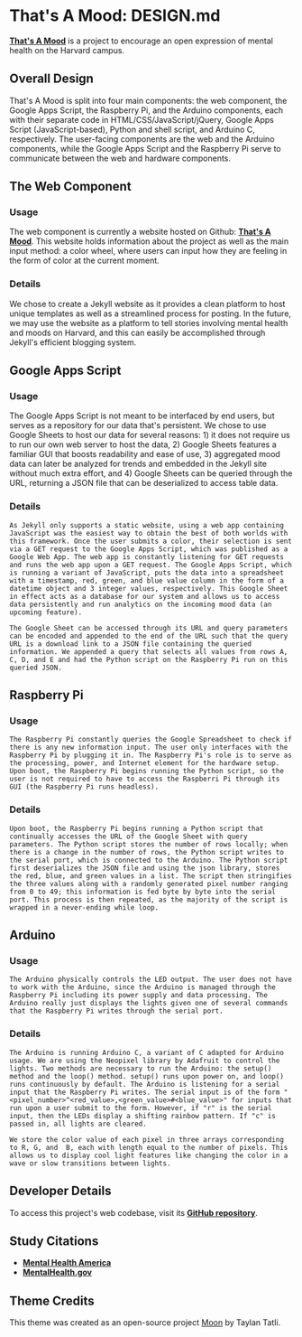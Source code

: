 # That's A Mood: DESIGN.md

**[That's A Mood](https://annawang7.github.io/cs50-final-proj)** is a project to encourage an open expression of mental health on the Harvard campus. 

## Overall Design
  That's A Mood is split into four main components: the web component, the Google Apps Script, the Raspberry Pi, and the Arduino components, each with their separate code in HTML/CSS/JavaScript/jQuery, Google Apps Script (JavaScript-based), Python and shell script, and Arduino C, respectively. The user-facing components are the web and the Arduino components, while the Google Apps Script and the Raspberry Pi serve to communicate between the web and hardware components.

## The Web Component
  ### Usage
The web component is currently a website hosted on Github: **[That's A Mood](https://annawang7.github.io/cs50-final-proj)**. This website holds information about the project as well as the main input method: a color wheel, where users can input how they are feeling in the form of color at the current moment.

  ### Details
We chose to create a Jekyll website as it provides a clean platform to host unique templates as well as a streamlined process for posting. In the future, we may use the website as a platform to tell stories involving mental health and moods on Harvard, and this can easily be accomplished through Jekyll's efficient blogging system.

## Google Apps Script
  ### Usage
The Google Apps Script is not meant to be interfaced by end users, but serves as a repository for our data that's persistent. We chose to use Google Sheets to host our data for several reasons: 1) it does not require us to run our own web server to host the data, 2) Google Sheets features a familiar GUI that boosts readability and ease of use, 3) aggregated mood data can later be analyzed for trends and embedded in the Jekyll site without much extra effort, and 4) Google Sheets can be queried through the URL, returning a JSON file that can be deserialized to access table data.
  
  ### Details
    As Jekyll only supports a static website, using a web app containing JavaScript was the easiest way to obtain the best of both worlds with this framework. Once the user submits a color, their selection is sent via a GET request to the Google Apps Script, which was published as a Google Web App. The web app is constantly listening for GET requests and runs the web app upon a GET request. The Google Apps Script, which is running a variant of JavaScript, puts the data into a spreadsheet with a timestamp, red, green, and blue value column in the form of a datetime object and 3 integer values, respectively. This Google Sheet in effect acts as a database for our system and allows us to access data persistently and run analytics on the incoming mood data (an upcoming feature).

    The Google Sheet can be accessed through its URL and query parameters can be encoded and appended to the end of the URL such that the query URL is a download link to a JSON file containing the queried information. We appended a query that selects all values from rows A, C, D, and E and had the Python script on the Raspberry Pi run on this queried JSON.

## Raspberry Pi
  ### Usage
    The Raspberry Pi constantly queries the Google Spreadsheet to check if there is any new information input. The user only interfaces with the Raspberry Pi by plugging it in. The Raspberry Pi's role is to serve as the processing, power, and Internet element for the hardware setup. Upon boot, the Raspberry Pi begins running the Python script, so the user is not required to have to access the Raspberri Pi through its GUI (the Raspberry Pi runs headless).

  ### Details
 	Upon boot, the Raspberry Pi begins running a Python script that continually accesses the URL of the Google Sheet with query parameters. The Python script stores the number of rows locally; when there is a change in the number of rows, the Python script writes to the serial port, which is connected to the Arduino. The Python script first deserializes the JSON file and using the json library, stores the red, blue, and green values in a list. The script then stringifies the three values along with a randomly generated pixel number ranging from 0 to 49; this information is fed byte by byte into the serial port. This process is then repeated, as the majority of the script is wrapped in a never-ending while loop.

## Arduino
  ### Usage
  	The Arduino physically controls the LED output. The user does not have to work with the Arduino, since the Arduino is managed through the Raspberry Pi including its power supply and data processing. The Arduino really just displays the lights given one of several commands that the Raspberry Pi writes through the serial port.

  ### Details
  	The Arduino is running Arduino C, a variant of C adapted for Arduino usage. We are using the Neopixel library by Adafruit to control the lights. Two methods are necessary to run the Arduino: the setup() method and the loop() method. setup() runs upon power on, and loop() runs continuously by default. The Arduino is listening for a serial input that the Raspberry Pi writes. The serial input is of the form "<pixel_number>^<red_value>,<green_value>#<blue_value>" for inputs that run upon a user submit to the form. However, if "r" is the serial input, then the LEDs display a shifting rainbow pattern. If "c" is passed in, all lights are cleared.

  	We store the color value of each pixel in three arrays corresponding to R, G, and  B, each with length equal to the number of pixels. This allows us to display cool light features like changing the color in a wave or slow transitions between lights.

## Developer Details
  To access this project's web codebase, visit its **[GitHub repository](https://github.com/annawang7/cs50-final-proj)**.

## Study Citations
  * **[Mental Health America](https://www.mha-em.org/advocacy/12-media/132-mental-health-treatment-and-stigma-statistics.html)** 
  * **[MentalHealth.gov](https://www.mentalhealth.gov/basics/what-is-mental-health)**

## Theme Credits
This theme was created as an open-source project [Moon](https://taylantatli.github.io/Moon) by Taylan Tatli. 